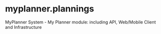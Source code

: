 # myplanner.plannings
MyPlanner System - My Planner module: including API, Web/Mobile Client and Infrastructure 
